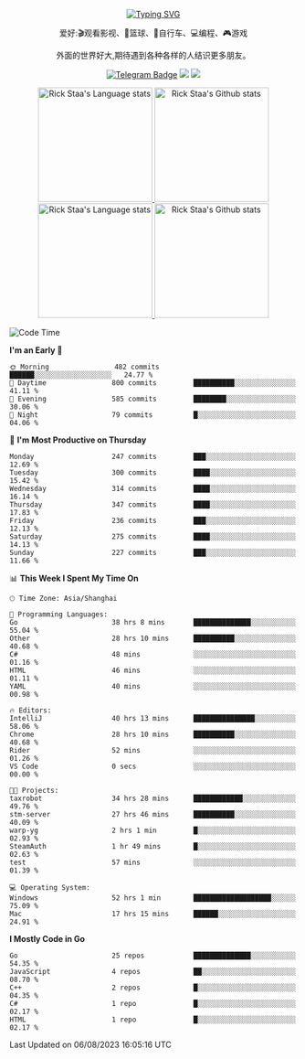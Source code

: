 <div align="center"> 

[![Typing SVG](https://readme-typing-svg.herokuapp.com?size=25&duration=2500&color=eeeeee&vCenter=true&width=200&height=40&lines=Hi+there+%F0%9F%91%8B%F0%9F%8F%BB;I'm+DanBai)](https://git.io/typing-svg)

爱好:🎬观看影视、🏀篮球、🚴自行车、💻编程、🎮游戏

外面的世界好大,期待遇到各种各样的人结识更多朋友。

[![Telegram Badge](https://img.shields.io/badge/-Telegram-blue?style=flat&logo=Telegram&logoColor=white)](https://t.me/danbai9420) 
[![](https://img.shields.io/badge/-Blog-brightgreen?style=flat&logo=Blogger&logoColor=white)](https://p00q.cn)
[![](https://img.shields.io/badge/-Email-red?style=flat&logo=Mail.Ru&logoColor=white)](mailto:danbai@88.com)
</div>

<!-- Light Mode -->
<div align="center"> 
<a href="https://github.com/anuraghazra/github-readme-stats#gh-light-mode-only">
<img height=200 src="https://github-readme-stats.vercel.app/api/top-langs/?username=danbai225&layout=compact&langs_count=10&hide_border=1&role=OWNER,COLLABORATOR#gh-light-mode-only" alt="Rick Staa's Language stats" />
</a>
<a href="https://github.com/anuraghazra/github-readme-stats#gh-light-mode-only">
<img height=200 src="https://github-readme-stats.vercel.app/api?username=danbai225&show_icons=true&count_private=true&line_height=28&hide_border=1&include_all_commits=true&card_width=450&role=OWNER,COLLABORATOR&exclude_repo=github-readme-stats#gh-light-mode-only" alt="Rick Staa's Github stats" />
</a>
</div>

<!-- Dark Mode -->
<div align="center"> 
<a href="https://github.com/anuraghazra/github-readme-stats#gh-dark-mode-only">
<img height=200 src="https://github-readme-stats.vercel.app/api/top-langs/?username=danbai225&layout=compact&langs_count=10&hide_border=1&role=OWNER,COLLABORATOR&theme=github_dark#gh-dark-mode-only" alt="Rick Staa's Language stats" />
</a>
<a href="https://github.com/anuraghazra/github-readme-stats#gh-dark-mode-only">
<img height=200 src="https://github-readme-stats.vercel.app/api?username=danbai225&show_icons=true&count_private=true&line_height=28&hide_border=1&include_all_commits=true&card_width=450&role=OWNER,COLLABORATOR&exclude_repo=github-readme-stats&theme=github_dark#gh-dark-mode-only" alt="Rick Staa's Github stats" />
</a>
</div>

<!--START_SECTION:waka-->
![Code Time](http://img.shields.io/badge/Code%20Time-800%20hrs%2050%20mins-blue)

**I'm an Early 🐤** 

```text
🌞 Morning                482 commits         ██████░░░░░░░░░░░░░░░░░░░   24.77 % 
🌆 Daytime                800 commits         ██████████░░░░░░░░░░░░░░░   41.11 % 
🌃 Evening                585 commits         ████████░░░░░░░░░░░░░░░░░   30.06 % 
🌙 Night                  79 commits          █░░░░░░░░░░░░░░░░░░░░░░░░   04.06 % 
```
📅 **I'm Most Productive on Thursday** 

```text
Monday                   247 commits         ███░░░░░░░░░░░░░░░░░░░░░░   12.69 % 
Tuesday                  300 commits         ████░░░░░░░░░░░░░░░░░░░░░   15.42 % 
Wednesday                314 commits         ████░░░░░░░░░░░░░░░░░░░░░   16.14 % 
Thursday                 347 commits         ████░░░░░░░░░░░░░░░░░░░░░   17.83 % 
Friday                   236 commits         ███░░░░░░░░░░░░░░░░░░░░░░   12.13 % 
Saturday                 275 commits         ████░░░░░░░░░░░░░░░░░░░░░   14.13 % 
Sunday                   227 commits         ███░░░░░░░░░░░░░░░░░░░░░░   11.66 % 
```


📊 **This Week I Spent My Time On** 

```text
🕑︎ Time Zone: Asia/Shanghai

💬 Programming Languages: 
Go                       38 hrs 8 mins       ██████████████░░░░░░░░░░░   55.04 % 
Other                    28 hrs 10 mins      ██████████░░░░░░░░░░░░░░░   40.68 % 
C#                       48 mins             ░░░░░░░░░░░░░░░░░░░░░░░░░   01.16 % 
HTML                     46 mins             ░░░░░░░░░░░░░░░░░░░░░░░░░   01.11 % 
YAML                     40 mins             ░░░░░░░░░░░░░░░░░░░░░░░░░   00.98 % 

🔥 Editors: 
IntelliJ                 40 hrs 13 mins      ███████████████░░░░░░░░░░   58.06 % 
Chrome                   28 hrs 10 mins      ██████████░░░░░░░░░░░░░░░   40.68 % 
Rider                    52 mins             ░░░░░░░░░░░░░░░░░░░░░░░░░   01.26 % 
VS Code                  0 secs              ░░░░░░░░░░░░░░░░░░░░░░░░░   00.00 % 

🐱‍💻 Projects: 
taxrobot                 34 hrs 28 mins      ████████████░░░░░░░░░░░░░   49.76 % 
stm-server               27 hrs 46 mins      ██████████░░░░░░░░░░░░░░░   40.09 % 
warp-yg                  2 hrs 1 min         █░░░░░░░░░░░░░░░░░░░░░░░░   02.93 % 
SteamAuth                1 hr 49 mins        █░░░░░░░░░░░░░░░░░░░░░░░░   02.63 % 
test                     57 mins             ░░░░░░░░░░░░░░░░░░░░░░░░░   01.39 % 

💻 Operating System: 
Windows                  52 hrs 1 min        ███████████████████░░░░░░   75.09 % 
Mac                      17 hrs 15 mins      ██████░░░░░░░░░░░░░░░░░░░   24.91 % 
```

**I Mostly Code in Go** 

```text
Go                       25 repos            ██████████████░░░░░░░░░░░   54.35 % 
JavaScript               4 repos             ██░░░░░░░░░░░░░░░░░░░░░░░   08.70 % 
C++                      2 repos             █░░░░░░░░░░░░░░░░░░░░░░░░   04.35 % 
C#                       1 repo              █░░░░░░░░░░░░░░░░░░░░░░░░   02.17 % 
HTML                     1 repo              █░░░░░░░░░░░░░░░░░░░░░░░░   02.17 % 
```




 Last Updated on 06/08/2023 16:05:16 UTC
<!--END_SECTION:waka-->
